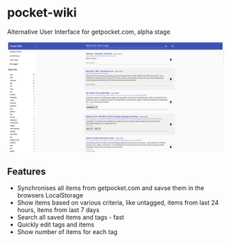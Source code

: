 # pocket-wiki
Alternative User Interface for getpocket.com, alpha stage

![Screenshot](screenshot.png)

## Features
* Synchronises all items from getpocket.com and savse them in the browsers LocalStorage
* Show items based on various criteria, like untagged, items from last 24 hours, items from last 7 days
* Search all saved items and tags - fast
* Quickly edit tags and items
* Show number of items for each tag
